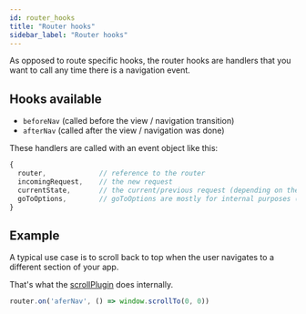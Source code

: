 ```yaml
---
id: router_hooks
title: "Router hooks"
sidebar_label: "Router hooks"
---
```


As opposed to route specific hooks, the router hooks are handlers that you want to call any time there is a navigation event.

## Hooks available

* `beforeNav` (called before the view / navigation transition)
* `afterNav` (called after the view / navigation was done)

These handlers are called with an event object like this:

```js
{
  router,             // reference to the router
  incomingRequest,    // the new request
  currentState,       // the current/previous request (depending on the point of view, after/before nav)
  goToOptions,        // goToOptions are mostly for internal purposes (like POP, goBack, ...)
}
```

## Example

A typical use case is to scroll back to top when the user navigates to a different section of your app.

That's what the [scrollPlugin](https://github.com/AoDev/bard-router/tree/master/src/plugins) does internally.

```js
router.on('aferNav', () => window.scrollTo(0, 0))
```
